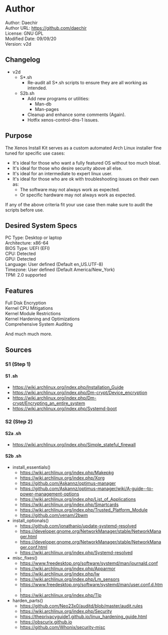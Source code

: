 # Author
Author: Daechir <br/>
Author URL: https://github.com/daechir <br/>
License: GNU GPL <br/>
Modified Date: 09/09/20 <br/>
Version: v2d


## Changelog
+ v2d
  * S*.sh
    + Re-audit all S*.sh scripts to ensure they are all working as intended.
  * S2b.sh
    + Add new programs or utilities:
      * Man-db
      * Man-pages
    + Cleanup and enhance some comments (Again).
    + Hotfix xenos-control-dns-1 issues.


## Purpose
The Xenos Install Kit serves as a custom automated Arch Linux installer fine tuned for specific use cases:
+ It's ideal for those who want a fully featured OS without too much bloat.
+ It's ideal for those who desire security above all else.
+ It's ideal for an intermediate to expert linux user.
+ It's ideal for those who are ok with troubleshooting issues on their own as:
  * The software may not always work as expected.
  * Or specific hardware may not always work as expected.

If any of the above criteria fit your use case then make sure to audit the scripts before use.


## Desired System Specs
PC Type: Desktop or laptop <br/>
Architecture: x86-64 <br/>
BIOS Type: UEFI (EFI) <br/>
CPU: Detected <br/>
GPU: Detected <br/>
Language: User defined (Default en_US.UTF-8) <br/>
Timezone: User defined (Default America/New_York) <br/>
TPM: 2.0 supported


## Features
Full Disk Encryption <br/>
Kernel CPU Mitigations <br/>
Kernel Module Restrictions <br/>
Kernel Hardening and Optimizations <br/>
Comprehensive System Auditing <br/>

And much much more.


## Sources
### S1 (Step 1)
#### S1 .sh
+ https://wiki.archlinux.org/index.php/Installation_Guide
+ https://wiki.archlinux.org/index.php/Dm-crypt/Device_encryption
+ https://wiki.archlinux.org/index.php/Dm-crypt/Encrypting_an_entire_system
+ https://wiki.archlinux.org/index.php/Systemd-boot
### S2 (Step 2)
#### S2a .sh
+ https://wiki.archlinux.org/index.php/Simple_stateful_firewall
#### S2b .sh
+ install_essentials()
  * https://wiki.archlinux.org/index.php/Makepkg
  * https://wiki.archlinux.org/index.php/Xorg
  * https://github.com/Askannz/optimus-manager
  * https://github.com/Askannz/optimus-manager/wiki/A-guide--to-power-management-options
  * https://wiki.archlinux.org/index.php/List_of_Applications
  * https://wiki.archlinux.org/index.php/Smartcards
  * https://wiki.archlinux.org/index.php/Trusted_Platform_Module
  * https://github.com/venam/2bwm
+ install_optionals()
  * https://github.com/jonathanio/update-systemd-resolved
  * https://developer.gnome.org/NetworkManager/stable/NetworkManager.html
  * https://developer.gnome.org/NetworkManager/stable/NetworkManager.conf.html
  * https://wiki.archlinux.org/index.php/Systemd-resolved
+ misc_fixes()
  * https://www.freedesktop.org/software/systemd/man/journald.conf
  * https://wiki.archlinux.org/index.php/Apparmor
  * https://wiki.archlinux.org/index.php/Iw
  * https://wiki.archlinux.org/index.php/Lm_sensors
  * https://www.freedesktop.org/software/systemd/man/user.conf.d.html
  * https://wiki.archlinux.org/index.php/Tlp
+ harden_parts()
  * https://github.com/Neo23x0/auditd/blob/master/audit.rules
  * https://wiki.archlinux.org/index.php/Security
  * https://theprivacyguide1.github.io/linux_hardening_guide.html
  * https://obscurix.github.io
  * https://github.com/Whonix/security-misc

